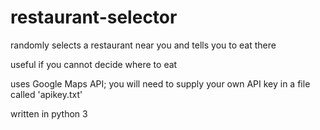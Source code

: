 # restaurant-selector
randomly selects a restaurant near you and tells you to eat there

useful if you cannot decide where to eat

uses Google Maps API; you will need to supply your own API key in a file called 'apikey.txt'

written in python 3
